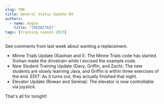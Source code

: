 ```yaml
---
slug: TW6
title: General Status Update 04
authors:
  - name: Augie
    title: "[REDACTED]"
tags: [training season 2023]
---
```


See comments from last week about wanting a replacement.

* Minne Trials Update (Xiaohan and I): The Minne Trials code has started. Xiohan made the drivetrain while I excised the example code.
* New Student Training Update (Davy, Griffin, and Zach): The new students are slowly learning Java, and Griffin is within three exercises of the end. EDIT: As it turns out, they actually finished that night.
* Elevator Update (Rowan and Serena): The elevator is now controllable via joystick. 

That's all for tonight!
